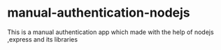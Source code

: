 # manual-authentication-nodejs

This is a manual authentication app which made with the help of nodejs ,express and its libraries 
